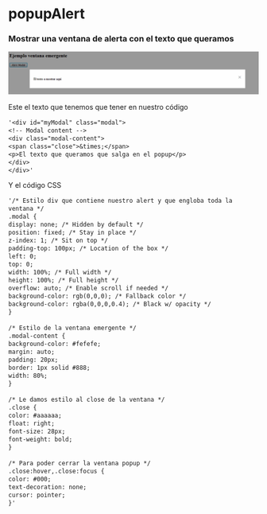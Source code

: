 # popupAlert
### Mostrar una ventana de alerta con el texto que queramos

![nombre de la imagen][img1]

[img1]: popupAlert.png "Así funciona"

Este el texto que tenemos que tener en nuestro código

    '<div id="myModal" class="modal">
    <!-- Modal content -->
    <div class="modal-content">
    <span class="close">&times;</span>
    <p>El texto que queramos que salga en el popup</p>
    </div>
    </div>'

Y el código CSS

    '/* Estilo div que contiene nuestro alert y que engloba toda la ventana */
    .modal {
    display: none; /* Hidden by default */
    position: fixed; /* Stay in place */
    z-index: 1; /* Sit on top */
    padding-top: 100px; /* Location of the box */
    left: 0;
    top: 0;
    width: 100%; /* Full width */
    height: 100%; /* Full height */
    overflow: auto; /* Enable scroll if needed */
    background-color: rgb(0,0,0); /* Fallback color */
    background-color: rgba(0,0,0,0.4); /* Black w/ opacity */
    }

    /* Estilo de la ventana emergente */
    .modal-content {
    background-color: #fefefe;
    margin: auto;
    padding: 20px;
    border: 1px solid #888;
    width: 80%;
    }

    /* Le damos estilo al close de la ventana */
    .close {
    color: #aaaaaa;
    float: right;
    font-size: 28px;
    font-weight: bold;
    }

    /* Para poder cerrar la ventana popup */
    .close:hover,.close:focus {
    color: #000;
    text-decoration: none;
    cursor: pointer;
    }'
